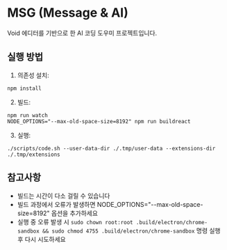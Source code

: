 # MSG (Message & AI)

Void 에디터를 기반으로 한 AI 코딩 도우미 프로젝트입니다.

## 실행 방법

1. 의존성 설치:
```
npm install
```

2. 빌드:
```
npm run watch
NODE_OPTIONS="--max-old-space-size=8192" npm run buildreact
```

3. 실행:
```
./scripts/code.sh --user-data-dir ./.tmp/user-data --extensions-dir ./.tmp/extensions
```

## 참고사항
- 빌드는 시간이 다소 걸릴 수 있습니다
- 빌드 과정에서 오류가 발생하면 NODE_OPTIONS="--max-old-space-size=8192" 옵션을 추가하세요
- 실행 중 오류 발생 시 `sudo chown root:root .build/electron/chrome-sandbox && sudo chmod 4755 .build/electron/chrome-sandbox` 명령 실행 후 다시 시도하세요

